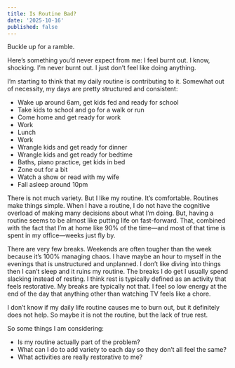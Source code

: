 ```yaml
---
title: Is Routine Bad?
date: '2025-10-16'
published: false
---
```


Buckle up for a ramble.

Here’s something you’d never expect from me: I feel burnt out. I know, shocking. I’m never burnt out. I just don’t feel like doing anything.

I’m starting to think that my daily routine is contributing to it. Somewhat out of necessity, my days are pretty structured and consistent:

- Wake up around 6am, get kids fed and ready for school
- Take kids to school and go for a walk or run
- Come home and get ready for work
- Work
- Lunch
- Work
- Wrangle kids and get ready for dinner
- Wrangle kids and get ready for bedtime
- Baths, piano practice, get kids in bed
- Zone out for a bit
- Watch a show or read with my wife
- Fall asleep around 10pm

There is not much variety. But I like my routine. It’s comfortable. Routines make things simple. When I have a routine, I do not have the cognitive overload of making many decisions about what I’m doing. But, having a routine seems to be almost like putting life on fast-forward. That, combined with the fact that I’m at home like 90% of the time—and most of that time is spent in my office—weeks just fly by.

There are very few breaks. Weekends are often tougher than the week because it’s 100% managing chaos. I have maybe an hour to myself in the evenings that is unstructured and unplanned. I don’t like diving into things then I can’t sleep and it ruins my routine. The breaks I do get I usually spend slacking instead of resting. I think rest is typically defined as an activity that feels restorative. My breaks are typically not that. I feel so low energy at the end of the day that anything other than watching TV feels like a chore.

I don’t know if my daily life routine causes me to burn out, but it definitely does not help. So maybe it is not the routine, but the lack of true rest.

So some things I am considering:
- Is my routine actually part of the problem?
- What can I do to add variety to each day so they don’t all feel the same?
- What activities are really restorative to me?